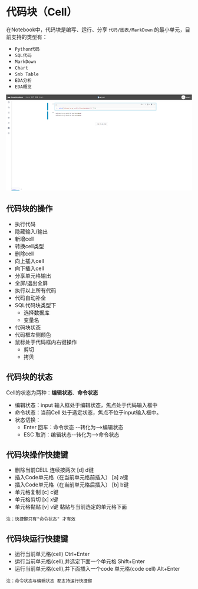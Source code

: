 # 代码块（Cell）

在Notebook中，代码块是编写、运行、分享 `代码/图表/MarkDown` 的最小单元，目前支持的类型有：

* `Python代码`
* `SQL代码`
* `MarkDown`
* `Chart`
* `Snb Table`
* `EDA分析`
* `EDA概览`

![](/assets/cellfirst.png)

## 代码块的操作

* 执行代码
* 隐藏输入/输出
* 新增cell
* 转换cell类型
* 删除cell
* 向上插入cell
* 向下插入cell
* 分享单元格输出
* 全屏/退出全屏
* 执行以上所有代码
* 代码自动补全
* SQL代码块类型下
    + 选择数据库
    + 变量名
* 代码块状态
* 代码框左侧颜色
* 鼠标处于代码框内右键操作
    + 剪切
    + 拷贝

## 代码块的状态

Cell的状态为两种：**编辑状态**、**命令状态**
* 编辑状态：input 输入框处于编辑状态，焦点处于代码输入框中
* 命令状态：当前Cell 处于选定状态，焦点不位于input输入框中。
* 状态切换：
    * Enter 回车：命令状态 --转化为-->编辑状态
    * ESC   取消：编辑状态--转化为-->命令状态

## 代码块操作快捷键
* 删除当前CELL   连续按两次 [d]  d键
* 插入Code单元格（在当前单元格前插入）  [a]  a键
* 插入Code单元格（在当前单元格后插入）  [b]  b键
* 单元格复制 [c]  c键
* 单元格剪切 [x]  x键
* 单元格黏贴 [v] v键   黏贴与当前选定的单元格下面

`注：快捷键只有"命令状态" 才有效`

## 代码块运行快捷键
* 运行当前单元格(cell) Ctrl+Enter
* 运行当前单元格(cell),并选定下面一个单元格  Shift+Enter
* 运行当前单元格(cell),并下面插入一个code 单元格(code cell)  Alt+Enter

`注：命令状态与编辑状态 都支持运行快捷键`




















